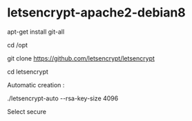 # letsencrypt-apache2-debian8

apt-get install git-all

cd /opt

git clone https://github.com/letsencrypt/letsencrypt

cd letsencrypt

Automatic creation :

./letsencrypt-auto --rsa-key-size 4096

Select secure

